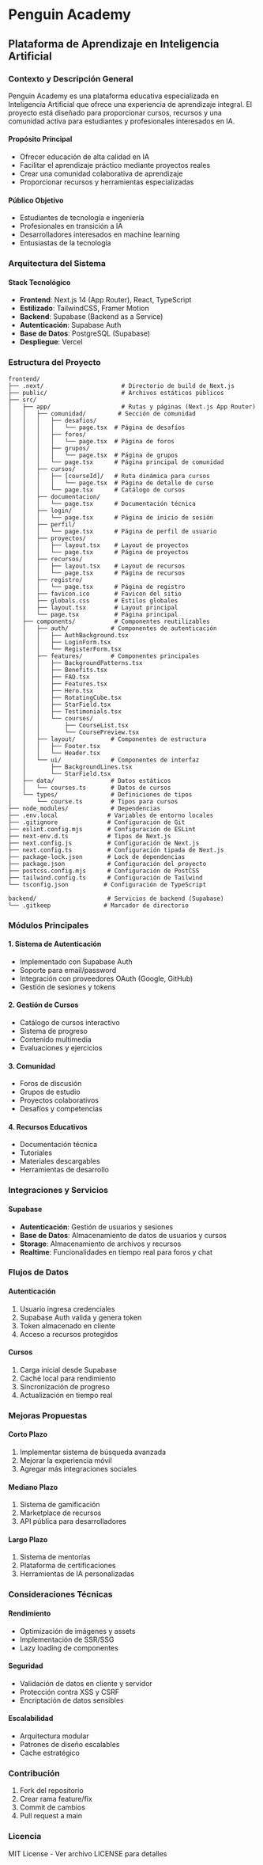 # Penguin Academy

## Plataforma de Aprendizaje en Inteligencia Artificial

### Contexto y Descripción General
Penguin Academy es una plataforma educativa especializada en Inteligencia Artificial que ofrece una experiencia de aprendizaje integral. El proyecto está diseñado para proporcionar cursos, recursos y una comunidad activa para estudiantes y profesionales interesados en IA.

#### Propósito Principal
- Ofrecer educación de alta calidad en IA
- Facilitar el aprendizaje práctico mediante proyectos reales
- Crear una comunidad colaborativa de aprendizaje
- Proporcionar recursos y herramientas especializadas

#### Público Objetivo
- Estudiantes de tecnología e ingeniería
- Profesionales en transición a IA
- Desarrolladores interesados en machine learning
- Entusiastas de la tecnología

### Arquitectura del Sistema

#### Stack Tecnológico
- **Frontend**: Next.js 14 (App Router), React, TypeScript
- **Estilizado**: TailwindCSS, Framer Motion
- **Backend**: Supabase (Backend as a Service)
- **Autenticación**: Supabase Auth
- **Base de Datos**: PostgreSQL (Supabase)
- **Despliegue**: Vercel

### Estructura del Proyecto

```
frontend/
├── .next/                      # Directorio de build de Next.js
├── public/                     # Archivos estáticos públicos
├── src/
│   ├── app/                    # Rutas y páginas (Next.js App Router)
│   │   ├── comunidad/         # Sección de comunidad
│   │   │   ├── desafios/     
│   │   │   │   └── page.tsx  # Página de desafíos
│   │   │   ├── foros/        
│   │   │   │   └── page.tsx  # Página de foros
│   │   │   ├── grupos/       
│   │   │   │   └── page.tsx  # Página de grupos
│   │   │   └── page.tsx      # Página principal de comunidad
│   │   ├── cursos/           
│   │   │   ├── [courseId]/   # Ruta dinámica para cursos
│   │   │   │   └── page.tsx  # Página de detalle de curso
│   │   │   └── page.tsx      # Catálogo de cursos
│   │   ├── documentacion/    
│   │   │   └── page.tsx      # Documentación técnica
│   │   ├── login/           
│   │   │   └── page.tsx      # Página de inicio de sesión
│   │   ├── perfil/          
│   │   │   └── page.tsx      # Página de perfil de usuario
│   │   ├── proyectos/       
│   │   │   ├── layout.tsx    # Layout de proyectos
│   │   │   └── page.tsx      # Página de proyectos
│   │   ├── recursos/        
│   │   │   ├── layout.tsx    # Layout de recursos
│   │   │   └── page.tsx      # Página de recursos
│   │   ├── registro/        
│   │   │   └── page.tsx      # Página de registro
│   │   ├── favicon.ico       # Favicon del sitio
│   │   ├── globals.css       # Estilos globales
│   │   ├── layout.tsx        # Layout principal
│   │   └── page.tsx          # Página principal
│   ├── components/           # Componentes reutilizables
│   │   ├── auth/            # Componentes de autenticación
│   │   │   ├── AuthBackground.tsx
│   │   │   ├── LoginForm.tsx
│   │   │   └── RegisterForm.tsx
│   │   ├── features/        # Componentes principales
│   │   │   ├── BackgroundPatterns.tsx
│   │   │   ├── Benefits.tsx
│   │   │   ├── FAQ.tsx
│   │   │   ├── Features.tsx
│   │   │   ├── Hero.tsx
│   │   │   ├── RotatingCube.tsx
│   │   │   ├── StarField.tsx
│   │   │   ├── Testimonials.tsx
│   │   │   └── courses/
│   │   │       ├── CourseList.tsx
│   │   │       └── CoursePreview.tsx
│   │   ├── layout/          # Componentes de estructura
│   │   │   ├── Footer.tsx
│   │   │   └── Header.tsx
│   │   └── ui/              # Componentes de interfaz
│   │       ├── BackgroundLines.tsx
│   │       └── StarField.tsx
│   ├── data/                # Datos estáticos
│   │   └── courses.ts       # Datos de cursos
│   └── types/               # Definiciones de tipos
│       └── course.ts        # Tipos para cursos
├── node_modules/            # Dependencias
├── .env.local              # Variables de entorno locales
├── .gitignore              # Configuración de Git
├── eslint.config.mjs       # Configuración de ESLint
├── next-env.d.ts           # Tipos de Next.js
├── next.config.js          # Configuración de Next.js
├── next.config.ts          # Configuración tipada de Next.js
├── package-lock.json       # Lock de dependencias
├── package.json            # Configuración del proyecto
├── postcss.config.mjs      # Configuración de PostCSS
├── tailwind.config.ts      # Configuración de Tailwind
└── tsconfig.json          # Configuración de TypeScript

backend/                    # Servicios de backend (Supabase)
└── .gitkeep               # Marcador de directorio
```

### Módulos Principales

#### 1. Sistema de Autenticación
- Implementado con Supabase Auth
- Soporte para email/password
- Integración con proveedores OAuth (Google, GitHub)
- Gestión de sesiones y tokens

#### 2. Gestión de Cursos
- Catálogo de cursos interactivo
- Sistema de progreso
- Contenido multimedia
- Evaluaciones y ejercicios

#### 3. Comunidad
- Foros de discusión
- Grupos de estudio
- Proyectos colaborativos
- Desafíos y competencias

#### 4. Recursos Educativos
- Documentación técnica
- Tutoriales
- Materiales descargables
- Herramientas de desarrollo

### Integraciones y Servicios

#### Supabase
- **Autenticación**: Gestión de usuarios y sesiones
- **Base de Datos**: Almacenamiento de datos de usuarios y cursos
- **Storage**: Almacenamiento de archivos y recursos
- **Realtime**: Funcionalidades en tiempo real para foros y chat

### Flujos de Datos

#### Autenticación
1. Usuario ingresa credenciales
2. Supabase Auth valida y genera token
3. Token almacenado en cliente
4. Acceso a recursos protegidos

#### Cursos
1. Carga inicial desde Supabase
2. Caché local para rendimiento
3. Sincronización de progreso
4. Actualización en tiempo real

### Mejoras Propuestas

#### Corto Plazo
1. Implementar sistema de búsqueda avanzada
2. Mejorar la experiencia móvil
3. Agregar más integraciones sociales

#### Mediano Plazo
1. Sistema de gamificación
2. Marketplace de recursos
3. API pública para desarrolladores

#### Largo Plazo
1. Sistema de mentorías
2. Plataforma de certificaciones
3. Herramientas de IA personalizadas

### Consideraciones Técnicas

#### Rendimiento
- Optimización de imágenes y assets
- Implementación de SSR/SSG
- Lazy loading de componentes

#### Seguridad
- Validación de datos en cliente y servidor
- Protección contra XSS y CSRF
- Encriptación de datos sensibles

#### Escalabilidad
- Arquitectura modular
- Patrones de diseño escalables
- Cache estratégico

### Contribución
1. Fork del repositorio
2. Crear rama feature/fix
3. Commit de cambios
4. Pull request a main

### Licencia
MIT License - Ver archivo LICENSE para detalles 